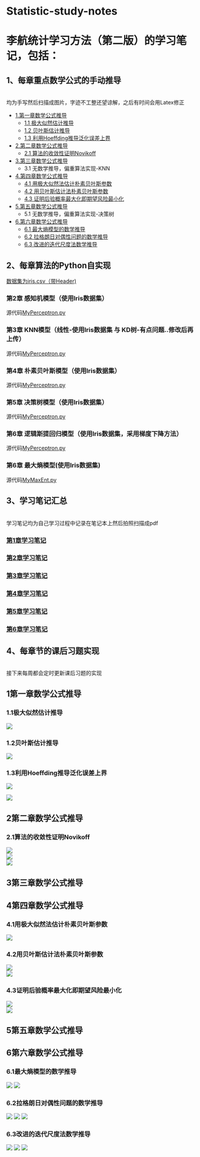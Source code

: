 # Statistic-study-notes
# 李航统计学习方法（第二版）的学习笔记，包括：  
## 1、每章重点数学公式的手动推导  
<br>均为手写然后扫描成图片，字迹不工整还望谅解，之后有时间会用Latex修正
-   [1.第一章数学公式推导](#1第一章数学公式推导)
    -   [1.1 极大似然估计推导](#11极大似然估计推导)
    -   [1.2 贝叶斯估计推导](#12贝叶斯估计推导)
    -   [1.3 利用Hoeffding推导泛化误差上界](#13利用Hoeffding推导泛化误差上界)
-   [2.第二章数学公式推导](#2第二章数学公式推导)
    -   [2.1 算法的收敛性证明Novikoff](#21算法的收敛性证明Novikoff)  
-   [3.第三章数学公式推导](#3第三章数学公式推导)    
    -   3.1 无数学推导，偏重算法实现-KNN  
-   [4.第四章数学公式推导](#4第四章数学公式推导)
    -   [4.1 用极大似然法估计朴素贝叶斯参数](#41用极大似然法估计朴素贝叶斯参数)
    -   [4.2 用贝叶斯估计法朴素贝叶斯参数](#42用贝叶斯估计法朴素贝叶斯参数)
    -   [4.3 证明后验概率最大化即期望风险最小化](#43证明后验概率最大化即期望风险最小化)
-   [5.第五章数学公式推导](#5第五章数学公式推导)
    -   5.1 无数学推导，偏重算法实现-决策树
-   [6.第六章数学公式推导](#6第六章数学公式推导)
    -   [6.1 最大熵模型的数学推导](#61最大熵模型的数学推导)
    -   [6.2 拉格朗日对偶性问题的数学推导](#62拉格朗日对偶性问题的数学推导)
    -   [6.3 改进的迭代尺度法数学推导](#63改进的迭代尺度法数学推导)
      <!-- /TOC -->  

## 2、每章算法的Python自实现    
[数据集为iris.csv（带Header)](https://github.com/kingsunfather/Statistic-study-notes/blob/master/codes/iris.csv)
### 第2章 感知机模型（使用Iris数据集）  
源代码[MyPerceptron.py](https://github.com/kingsunfather/Statistic-study-notes/blob/master/codes/MyPerceptron.py)
### 第3章 KNN模型（线性-使用Iris数据集 与 KD树-有点问题..修改后再上传）  
源代码[MyPerceptron.py](https://github.com/kingsunfather/Statistic-study-notes/blob/master/codes/MyKNN.py)
### 第4章 朴素贝叶斯模型（使用Iris数据集）
源代码[MyPerceptron.py](https://github.com/kingsunfather/Statistic-study-notes/blob/master/codes/MyNaiveBayes.py)
### 第5章 决策树模型（使用Iris数据集）
源代码[MyPerceptron.py](https://github.com/kingsunfather/Statistic-study-notes/blob/master/codes/MyDecisionTree.py)
### 第6章 逻辑斯提回归模型（使用Iris数据集，采用梯度下降方法）
源代码[MyPerceptron.py](https://github.com/kingsunfather/Statistic-study-notes/blob/master/codes/MyLogisticRegression.py)
### 第6章 最大熵模型(使用Iris数据集)
源代码[MyMaxEnt.py](https://github.com/kingsunfather/Statistic-study-notes/blob/master/codes/MyMaxEnt.py)

## 3、学习笔记汇总  
<br>学习笔记均为自己学习过程中记录在笔记本上然后拍照扫描成pdf
### [第1章学习笔记](https://github.com/kingsunfather/Statistic-study-notes/blob/master/notes/chapter1.pdf)
### [第2章学习笔记](https://github.com/kingsunfather/Statistic-study-notes/blob/master/notes/chapter2.pdf)
### [第3章学习笔记](https://github.com/kingsunfather/Statistic-study-notes/blob/master/notes/chapter3.pdf)  
### [第4章学习笔记](https://github.com/kingsunfather/Statistic-study-notes/blob/master/notes/chapter4.pdf)  
### [第5章学习笔记](https://github.com/kingsunfather/Statistic-study-notes/blob/master/notes/chapter5.pdf)  
### [第6章学习笔记](https://github.com/kingsunfather/Statistic-study-notes/blob/master/notes/chapter6.pdf)

## 4、每章节的课后习题实现   
<br>接下来每周都会定时更新课后习题的实现

## 1第一章数学公式推导

### 1.1极大似然估计推导  

![](/docImage/maximum_likelihood_estimation.jpg)   

### 1.2贝叶斯估计推导

![](/docImage/bayesian_estimation.jpg)  


### 1.3利用Hoeffding推导泛化误差上界  

![](/docImage/hoeffding1.jpg)  

![](/docImage/hoeffding2.jpg)  
 
## 2第二章数学公式推导  

### 2.1算法的收敛性证明Novikoff  

![](/docImage/Novikoff1.jpg)  
![](/docImage/Novikoff2.jpg)  
![](/docImage/Novikoff3.jpg)  

## 3第三章数学公式推导

## 4第四章数学公式推导

### 4.1用极大似然法估计朴素贝叶斯参数
![](/docImage/mle_naive_bayes.jpg)  

### 4.2用贝叶斯估计法朴素贝叶斯参数
![](/docImage/bayes_naive_bayes1.jpg)  
![](/docImage/bayes_naive_bayes2.jpg)  

### 4.3证明后验概率最大化即期望风险最小化
![](/docImage/poster_prob1.jpg)  
![](/docImage/poster_prob2.jpg)  

## 5第五章数学公式推导

## 6第六章数学公式推导

### 6.1最大熵模型的数学推导
![](/docImage/maximum_entropy1.jpg) 
![](/docImage/maximum_entropy2.jpg) 

### 6.2拉格朗日对偶性问题的数学推导
![](/docImage/lagrange_duality1.jpg) 
![](/docImage/lagrange_duality2.jpg) 
![](/docImage/lagrange_duality3.jpg) 

### 6.3改进的迭代尺度法数学推导
![](/docImage/iterative_method1.jpg) 
![](/docImage/iterative_method2.jpg) 
![](/docImage/iterative_method3.jpg) 











